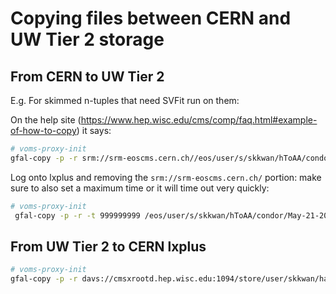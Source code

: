 # Copying files between CERN and UW Tier 2 storage

## From CERN to UW Tier 2

E.g. For skimmed n-tuples that need SVFit run on them:


On the help site (https://www.hep.wisc.edu/cms/comp/faq.html#example-of-how-to-copy) it says:

```bash
# voms-proxy-init
gfal-copy -p -r srm://srm-eoscms.cern.ch//eos/user/s/skkwan/hToAA/condor/May-21-2022-02h23m-DataMC2018_withGen davs://cmsxrootd.hep.wisc.edu:1094/store/user/skkwan/haabbtt_mt2018
```
 
Log onto lxplus and removing the `srm://srm-eoscms.cern.ch/` portion: make sure to also set a
maximum time or it will time out very quickly:

```bash
# voms-proxy-init
 gfal-copy -p -r -t 999999999 /eos/user/s/skkwan/hToAA/condor/May-21-2022-02h23m-DataMC2018_withGen davs://cmsxrootd.hep.wisc.edu:1094/store/user/skkwan/haabbtt_mt2018
```

## From UW Tier 2 to CERN lxplus

```bash
# voms-proxy-init
gfal-copy -p -r davs://cmsxrootd.hep.wisc.edu:1094/store/user/skkwan/haabbtt_mt2018_preapprovalChecks_svfitted .
```